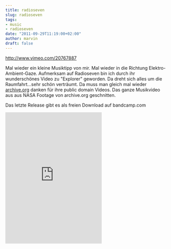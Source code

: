 ```yaml
---
title: radioseven
slug: radioseven
tags:
- music
- radioseven
date: "2011-09-29T11:19:00+02:00"
author: marvin
draft: false
---
```

http://www.vimeo.com/20767887

Mal wieder ein kleine Musiktipp von mir. Mal wieder in die Richtung
Elektro-Ambient-Gaze. Aufmerksam auf Radioseven bin ich durch ihr
wunderschönes Video zu "Explorer" geworden. Da dreht sich alles um die
Raumfahrt...sehr schön verträumt. Da muss man gleich mal wieder
[archive.org](http://archive.org) danken für ihre public domain Videos.
Das ganze Musikvideo aus aus NASA Footage von archive.org geschnitten.

Das letzte Release gibt es als freien Download auf bandcamp.com

<iframe width="300" height="410" style="position: relative; display: block; width: 300px; height: 410px;" src="http://bandcamp.com/EmbeddedPlayer/v=2/album=678814943/size=grande3/bgcol=FFFFFF/linkcol=4285BB/" allowtransparency="true" frameborder="0">[An
Escape by
Radioseven](http://radioseven.bandcamp.com/album/an-escape)</iframe>